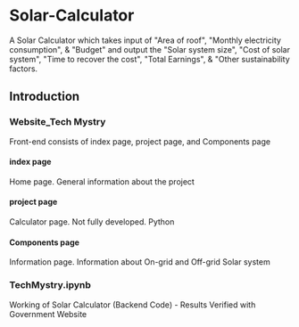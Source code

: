 # Solar-Calculator
A Solar Calculator which takes input of "Area of roof", "Monthly electricity consumption", &amp; "Budget" and output the "Solar system size", "Cost of solar system", "Time to recover the cost", "Total Earnings", &amp; "Other sustainability factors.

## Introduction
### Website_Tech Mystry
Front-end consists of index page, project page, and Components page
  #### index page
  Home page. General information about the project

  #### project page
  Calculator page. Not fully developed. Python 

  #### Components page
  Information page. Information about On-grid and Off-grid Solar system

### TechMystry.ipynb 
Working of Solar Calculator (Backend Code) - Results Verified with Government Website
